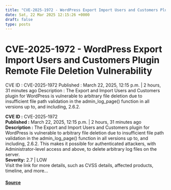 ```yaml
---
title: "CVE-2025-1972 - WordPress Export Import Users and Customers Plugin Remote File Deletion Vulnerability"
date: Sat, 22 Mar 2025 12:15:26 +0000
draft: false
type: posts
---
```

# CVE-2025-1972 - WordPress Export Import Users and Customers Plugin Remote File Deletion Vulnerability





 CVE ID : CVE-2025-1972 Published : March 22, 2025, 12:15 p.m. | 2 hours, 31 minutes ago Description : The Export and Import Users and Customers plugin for WordPress is vulnerable to arbitrary file deletion due to insufficient file path validation in the admin_log_page() function in all versions up to, and including, 2.6.2.

**CVE ID :** CVE-2025-1972  
**Published :** March 22, 2025, 12:15 p.m. | 2 hours, 31 minutes ago  
**Description :** The Export and Import Users and Customers plugin for WordPress is vulnerable to arbitrary file deletion due to insufficient file path validation in the admin\_log\_page() function in all versions up to, and including, 2.6.2. This makes it possible for authenticated attackers, with Administrator-level access and above, to delete arbitrary log files on the server.  
**Severity:** 2.7 | LOW  
Visit the link for more details, such as CVSS details, affected products, timeline, and more...

#### [Source](https://cvefeed.io/vuln/detail/CVE-2025-1972)

